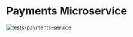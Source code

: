 # Payments Microservice

[![tests-payments-service](https://github.com/JoniWaibs/Tickethub-Microservices/actions/workflows/test-payments.yml/badge.svg)](https://github.com/JoniWaibs/Tickethub-Microservices/actions/workflows/test-payments.yml)
